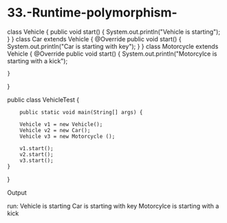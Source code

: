 # 33.-Runtime-polymorphism-

class Vehicle {
    public void start() {
        System.out.println("Vehicle is starting");
    }
}
class Car extends Vehicle {
    @Override
    public void start() {
        System.out.println("Car is starting with key");
    }
}
class Motorcycle extends Vehicle {
    @Override
    public void start() {
        System.out.println("Motorcylce is starting with a kick");
        
    }
}


public class VehicleTest {

        public static void main(String[] args) {
        
        Vehicle v1 = new Vehicle();
        Vehicle v2 = new Car();
        Vehicle v3 = new Motorcycle ();
        
        v1.start();
        v2.start();
        v3.start();
    }
    
}

Output

run:
Vehicle is starting
Car is starting with key
Motorcylce is starting with a kick
